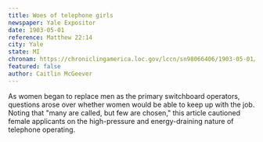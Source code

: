 ```yaml
---
title: Woes of telephone girls
newspaper: Yale Expositor
date: 1903-05-01
reference: Matthew 22:14
city: Yale
state: MI
chronam: https://chroniclingamerica.loc.gov/lccn/sn98066406/1903-05-01/ed-1/seq-6/#words=many+called+chosen
featured: false
author: Caitlin McGeever
---
```


As women began to replace men as the primary switchboard operators, questions arose over whether women would be able to keep up with the job. Noting that "many are called, but few are chosen," this article cautioned female applicants on the high-pressure and energy-draining nature of telephone operating. 
